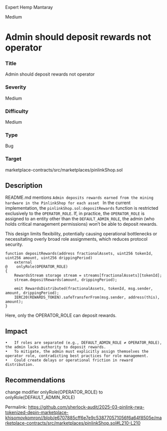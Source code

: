 Expert Hemp Mantaray

Medium

# Admin should deposit rewards not operator

### Title
Admin should deposit rewards not operator

### Severity
Medium

### Difficulty
Medium

### Type
Bug

### Target
marketplace-contracts/src/marketplaces/pinlinkShop.sol

## Description
README.md mentions `Admin deposits rewards earned from the mining hardware in the PinlinkShop for each asset
`
In the current implementation, the `pinlinkShop.sol:depositRewards` function is restricted exclusively to the `OPERATOR_ROLE`. If, in practice, the `OPERATOR_ROLE` is assigned to an entity other than the `DEFAULT_ADMIN_ROLE`, the admin (who holds critical management permissions) won’t be able to deposit rewards.

This design limits flexibility, potentially causing operational bottlenecks or necessitating overly broad role assignments, which reduces protocol security.
```solidity
function depositRewards(address fractionalAssets, uint256 tokenId, uint256 amount, uint256 drippingPeriod)
    external
@    onlyRole(OPERATOR_ROLE)
{
    RewardsStream storage stream = streams[fractionalAssets][tokenId];
    stream.depositRewards(amount, drippingPeriod);

    emit RewardsDistributed(fractionalAssets, tokenId, msg.sender, amount, drippingPeriod);
    IERC20(REWARDS_TOKEN).safeTransferFrom(msg.sender, address(this), amount);
}
```
Here, only the OPERATOR_ROLE can deposit rewards.

## Impact
	•	If roles are separated (e.g., DEFAULT_ADMIN_ROLE ≠ OPERATOR_ROLE), the admin lacks authority to deposit rewards.
	•	To mitigate, the admin must explicitly assign themselves the operator role, contradicting best practices for role management.
	•	Could create delays or operational friction in reward distribution.

## Recommendations
   change modifier onlyRole(OPERATOR_ROLE) to onlyRole(DEFAULT_ADMIN_ROLE)




Permalink:
https://github.com/sherlock-audit/2025-03-pinlink-rwa-tokenized-depin-marketplace-khisomovkomron//blob/e6707885cff6e7e9c538770571056f6a64f8505e/marketplace-contracts/src/marketplaces/pinlinkShop.sol#L210-L210

